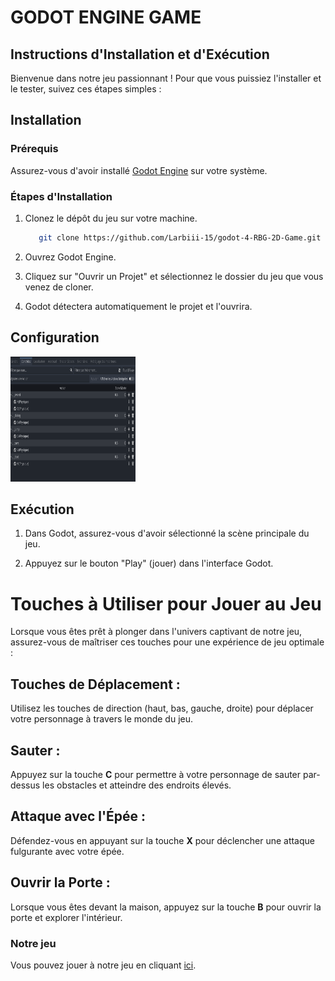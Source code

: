 # GODOT ENGINE GAME

## Instructions d'Installation et d'Exécution

Bienvenue dans notre jeu passionnant ! Pour que vous puissiez l'installer et le tester, suivez ces étapes simples :

## Installation

### Prérequis

Assurez-vous d'avoir installé [Godot Engine](https://godotengine.org/) sur votre système.

### Étapes d'Installation

1. Clonez le dépôt du jeu sur votre machine.

	```bash
	   git clone https://github.com/Larbiii-15/godot-4-RBG-2D-Game.git
	```

2. Ouvrez Godot Engine.

3. Cliquez sur "Ouvrir un Projet" et sélectionnez le dossier du jeu que vous venez de cloner.

4. Godot détectera automatiquement le projet et l'ouvrira.

## Configuration

<img src="config_button.png" width="200" height="200">

## Exécution

1. Dans Godot, assurez-vous d'avoir sélectionné la scène principale du jeu.

2. Appuyez sur le bouton "Play" (jouer) dans l'interface Godot.

# Touches à Utiliser pour Jouer au Jeu

Lorsque vous êtes prêt à plonger dans l'univers captivant de notre jeu, assurez-vous de maîtriser ces touches pour une expérience de jeu optimale :

## Touches de Déplacement :

Utilisez les touches de direction (haut, bas, gauche, droite) pour déplacer votre personnage à travers le monde du jeu.

## Sauter :

Appuyez sur la touche **C** pour permettre à votre personnage de sauter par-dessus les obstacles et atteindre des endroits élevés.

## Attaque avec l'Épée :

Défendez-vous en appuyant sur la touche **X** pour déclencher une attaque fulgurante avec votre épée.

## Ouvrir la Porte :

Lorsque vous êtes devant la maison, appuyez sur la touche **B** pour ouvrir la porte et explorer l'intérieur.

### Notre jeu

Vous pouvez jouer à notre jeu en cliquant [ici](https://zelda-final.vercel.app).
